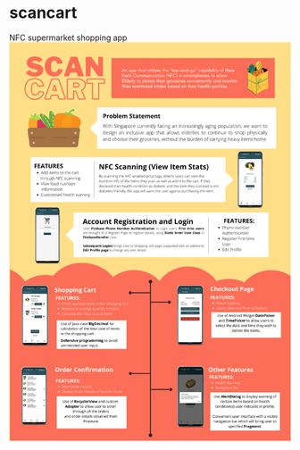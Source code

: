 # scancart
NFC supermarket shopping app
![poster](https://github.com/milselarch/scancart/blob/master/poster.png)
